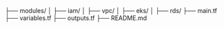 ├── modules/
│   ├── iam/
│   ├── vpc/
│   ├── eks/
│   ├── rds/
├── main.tf
├── variables.tf
├── outputs.tf
├── README.md

